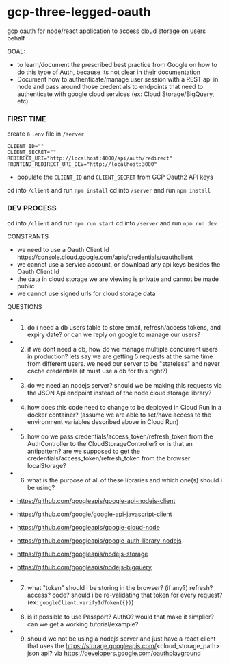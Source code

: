# gcp-three-legged-oauth
gcp oauth for node/react application to access cloud storage on users behalf

GOAL:
- to learn/document the prescribed best practice from Google on how to do this type of Auth, because its not clear in their documentation
- Document how to authenticate/manage user session with a REST api in node and pass around those credentials to endpoints that need to authenticate with google cloud services (ex: Cloud Storage/BigQuery, etc)


### FIRST TIME
create a `.env` file in `/server`
```
CLIENT_ID=""
CLIENT_SECRET=""
REDIRECT_URI="http://localhost:4000/api/auth/redirect"
FRONTEND_REDIRECT_URI_DEV="http://localhost:3000"
```
- populate the `CLIENT_ID` and `CLIENT_SECRET` from GCP Oauth2 API keys

cd into `/client` and run `npm install`
cd into `/server` and run `npm install`

### DEV PROCESS
cd into `/client` and run `npm run start`
cd into `/server` and run `npm run dev`




CONSTRANTS
- we need to use a Oauth Client Id https://console.cloud.google.com/apis/credentials/oauthclient
- we cannot use a service account, or download any api keys besides the Oauth Client Id
- the data in cloud storage we are viewing is private and cannot be made public
- we cannot use signed urls for cloud storage data


QUESTIONS
- 1) do i need a db users table to store email, refresh/access tokens, and expiry date? or can we reply on google to manage our users?
- 2) if we dont need a db, how do we manage multiple concurrent users in production? lets say we are getting 5 requests at the same time from different users. we need our server to be "stateless" and never cache credentials (it must use a db for this right?)
- 3) do we need an nodejs server? should we be making this requests via the JSON Api endpoint instead of the node cloud storage library?
- 4) how does this code need to change to be deployed in Cloud Run in a docker container? (assume we are able to set/have access to the environment variables described above in Cloud Run)
- 5) how do we pass credentials/access_token/refresh_token from the AuthController to the CloudStorageController? or is that an antipattern? are we supposed to get the credentials/access_token/refresh_token from the browser localStorage?
- 6) what is the purpose of all of these libraries and which one(s) should i be using?
 - https://github.com/googleapis/google-api-nodejs-client
 - https://github.com/google/google-api-javascript-client
 - https://github.com/googleapis/google-cloud-node
 - https://github.com/googleapis/google-auth-library-nodejs
 - https://github.com/googleapis/nodejs-storage
 - https://github.com/googleapis/nodejs-bigquery

- 7) what "token" should i be storing in the browser? (if any?) refresh? access? code? should i be re-validating that token for every request? (ex: `googleClient.verifyIdToken({})`)
- 8) is it possible to use Passport? AuthO? would that make it simplier? can we get a working tutorial/example?
- 9) should we not be using a nodejs server and just have a react client that uses the https://storage.googleapis.com/<cloud_storage_path> json api? via https://developers.google.com/oauthplayground
